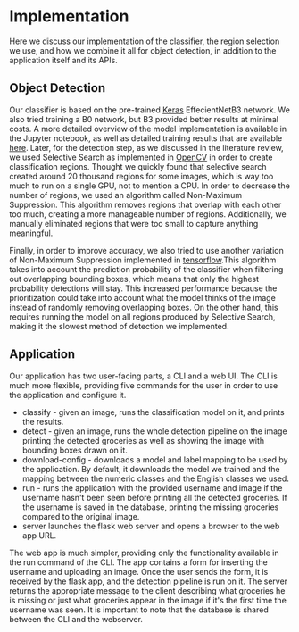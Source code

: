# Implementation

Here we discuss our implementation of the classifier, the region selection we use, and how we combine it all for object detection, in addition to the application itself and its APIs.

## Object Detection

Our classifier is based on the pre-trained [Keras](https://keras.io/api/applications/) EffecientNetB3 network. We also tried training a B0 network, but B3 provided better results at minimal costs.
A more detailed overview of the model implementation is available in the Jupyter notebook, as well as detailed training results that are available 
[here](https://wandb.ai/zshoham/FridgeVision/table?workspace=user-zshoham). Later, for the detection step, as we discussed in the literature review,
we used Selective Search as implemented in [OpenCV](https://docs.opencv.org/4.5.1/d6/d6d/classcv_1_1ximgproc_1_1segmentation_1_1SelectiveSearchSegmentation.html)
in order to create classification regions. Thought we quickly found that selective search created around 20 thousand regions for some images, which is way too much to run on a single GPU, 
not to mention a CPU. In order to decrease the number of regions, we used an algorithm called Non-Maximum Suppression. 
This algorithm removes regions that overlap with each other too much, creating a more manageable number of regions. 
Additionally, we manually eliminated regions that were too small to capture anything meaningful.

Finally, in order to improve accuracy, we also tried to use another variation of Non-Maximum Suppression implemented in 
[tensorflow](https://www.tensorflow.org/api_docs/python/tf/image/non_max_suppression).This algorithm takes into account the prediction probability 
of the classifier when filtering out overlapping bounding boxes, 
which means that only the highest probability detections will stay. This increased performance because the prioritization could take into 
account what the model thinks of the image instead of randomly removing overlapping boxes. On the other hand, this requires running the model on all 
regions produced by Selective Search, making it the slowest method of detection we implemented.


## Application

Our application has two user-facing parts, a CLI and a web UI. The CLI is much more flexible, providing five commands for the user in order to use the application and configure it.
- classify - given an image, runs the classification model on it, and prints the results.
- detect - given an image, runs the whole detection pipeline on the image printing the detected groceries as well as showing the image with bounding boxes drawn on it.
- download-config - downloads a model and label mapping to be used by the application. By default, it downloads the model we trained and the mapping between the numeric classes and the English classes we used.
- run - runs the application with the provided username and image if the username hasn't been seen before printing all the detected groceries. If the username is saved in the database, printing the missing groceries compared to the original image.
- server launches the flask web server and opens a browser to the web app URL.

The web app is much simpler, providing only the functionality available in the run command of the CLI. The app contains a form for inserting the username and uploading an image.
Once the user sends the form, it is received by the flask app, and the detection pipeline is run on it. The server returns the appropriate message to the client describing what 
groceries he is missing or just what groceries appear in the image if it's the first time the username was seen. 
It is important to note that the database is shared between the CLI and the webserver.
